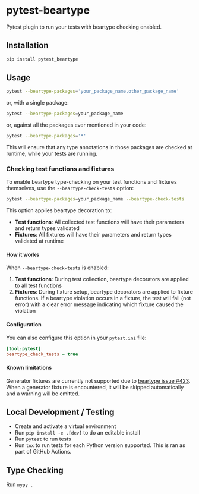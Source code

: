 # pytest-beartype

Pytest plugin to run your tests with beartype checking enabled.

## Installation

```bash
pip install pytest_beartype
```

## Usage

```bash
pytest --beartype-packages='your_package_name,other_package_name'
```

or, with a single package:
```bash
pytest --beartype-packages=your_package_name
```

or, against all the packages ever mentioned in your code:
```bash
pytest --beartype-packages='*'
```

This will ensure that any type annotations in those packages are checked at
runtime, while your tests are running.

### Checking test functions and fixtures

To enable beartype type-checking on your test functions and fixtures themselves, use the `--beartype-check-tests` option:

```bash
pytest --beartype-packages=your_package_name --beartype-check-tests
```

This option applies beartype decoration to:
- **Test functions**: All collected test functions will have their parameters and return types validated
- **Fixtures**: All fixtures will have their parameters and return types validated at runtime

#### How it works

When `--beartype-check-tests` is enabled:

1. **Test functions**: During test collection, beartype decorators are applied to all test functions
2. **Fixtures**: During fixture setup, beartype decorators are applied to fixture functions. If a beartype violation occurs in a fixture, the test will fail (not error) with a clear error message indicating which fixture caused the violation

#### Configuration

You can also configure this option in your `pytest.ini` file:

```ini
[tool:pytest]
beartype_check_tests = true
```

#### Known limitations

Generator fixtures are currently not supported due to [beartype issue #423](https://github.com/beartype/beartype/issues/423). When a generator fixture is encountered, it will be skipped automatically and a warning will be emitted.

## Local Development / Testing

- Create and activate a virtual environment
- Run `pip install -e .[dev]` to do an editable install
- Run `pytest` to run tests
- Run `tox` to run tests for each Python version supported. This is ran as part of GitHub Actions.

## Type Checking

Run `mypy .`
